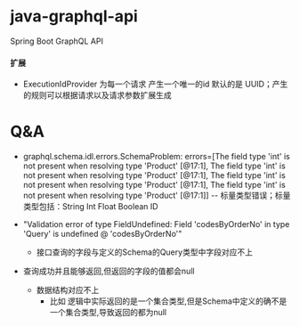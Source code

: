 # java-graphql-api
Spring Boot GraphQL API

#### 扩展
- ExecutionIdProvider 为每一个请求 产生一个唯一的id 默认的是 UUID；产生的规则可以根据请求以及请求参数扩展生成


# Q&A
- graphql.schema.idl.errors.SchemaProblem: errors=[The field type 'int' is not present when resolving type 'Product' [@17:1], The field type 'int' is not present when resolving type 'Product' [@17:1], The field type 'int' is not present when resolving type 'Product' [@17:1], The field type 'int' is not present when resolving type 'Product' [@17:1]]
  -- 标量类型错误；标量类型包括：String Int Float Boolean ID

- "Validation error of type FieldUndefined: Field 'codesByOrderNo' in type 'Query' is undefined @ 'codesByOrderNo'"
  - 接口查询的字段与定义的Schema的Query类型中字段对应不上
- 查询成功并且能够返回,但返回的字段的值都会null
  - 数据结构对应不上
    - 比如 逻辑中实际返回的是一个集合类型,但是Schema中定义的确不是一个集合类型,导致返回的都为null